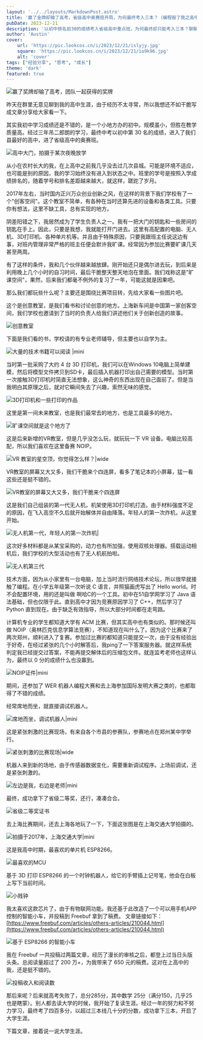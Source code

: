 ```yaml
---
layout: '../../layouts/MarkdownPost.astro'
title: '赢了金牌却输了高考，省级高中奥赛班开局，为何最终考入三本？（编程毁了我之高中生涯篇）'
pubDate: 2023-12-21
description: '以初中排名前30的成绩考入省级高中重点班，为何最终却只能考入三本？聊聊我玩废的高中生涯篇。'
author: 'Austin'
cover:
    url: 'https://pic.lookcos.cn/i/2023/12/21/islyjy.jpg'
    square: 'https://pic.lookcos.cn/i/2023/12/21/io9k96.jpg'
    alt: 'cover'
tags: ["经验分享", "思考", "成长"]
theme: 'dark'
featured: true
---
```


![赢了奖牌却输了高考，团队一起获得的奖牌](https://pic.lookcos.cn/i/2023/12/21/io9k96.jpg)

昨天在群里无意见聊到我的高中生涯，由于经历不太寻常，所以我想还不如干脆写成文章分享给大家看一下。

其实我初中学习成绩还是不错的，是一个小地方办的初中。规模虽小，但胜在教学质量高。经过三年吊二郎朗的学习，最终中考以初中第 30 名的成绩，进入了我们县最好的高中，进了省级高中的奥赛班。

![高中大门，拍摄于某次夜晚放学](https://pic.lookcos.cn/i/2023/12/21/j528ni.jpg)

从小在农村长大的我，在上高中之前我几乎没去过几次县城。可能是环境不适应，也可能是别的原因，我的学习始终没有进入到状态之中。班里的学号是按照入学成绩排名的，随着学号和排名差距越来越大，就这样，蹉跎了岁月。

2017年左右，当时国内正兴万众创业创新之风，在这样的背景下我们学校有了一个"创客空间"。这个教室不简单，有各种在当时还算先进的设备和各类工具。只要你有想法，这里不缺工具，总有实现的地方。

阴差阳错之下，我居然成为了学生负责人之一。我有一把大门的钥匙和一些房间的钥匙在手上。因此，只要是我想，我就能打开门进去。这里有高配置的电脑、无人机、3D打印机、各种单片机等。并且由于特殊原因，只要我跟班主任说这边有事，对班内管理非常严格的班主任便会默许我旷课。经常因为参加比赛要旷课几天甚至两周。

有了这样的条件，我和几个伙伴越来越放肆。刚开始还只是偶尔进去玩，到后来是利用晚上几个小时的自习时间，最后干脆整天整天地泡在里面。我们戏称这是"旷课空间"，果然，后来我们都毫不例外的复习了一年，可能这就是因果吧。

那么我们都玩些什么呢？主要还是围绕比赛项目转，先给大家看一些图片吧。

这个是创意教室，是我们看书和讨论创意的地方。上海新车间是中国第一家创客空间，我们学校也邀请到了当时的负责人给我们讲述他们关于创新创造的故事。

![创意教室](https://pic.lookcos.cn/i/2023/12/21/k28np8.jpg)

下面是我们看的书，学校请的有专业老师辅导，但主要也以自学为主。

![大量的技术书籍可以阅读 |mini](https://pic.lookcos.cn/i/2023/12/21/k2etbg.jpg)

当时第一批采购了大约 4 台 3D 打印机，我们可以在Windows 10电脑上简单建模，然后将模型文件拷贝到SD卡，最后插入机器打印出自己需要的模型。当时第一次接触3D打印机时简直无法想象，这么神奇的东西出现在自己面前了。但是当我明白其原理之后，就对它瞬间失去了兴趣，索然无味的感觉。

![3D打印机和一些打印的作品](https://pic.lookcos.cn/i/2023/12/21/ka4z2k.jpg)

这里是第一间未来教室，也是我们最常去的地方，也是工具最多的地方。

![旷课空间就是这个地方了](https://pic.lookcos.cn/i/2023/12/21/k2enx8.jpg)

这是后来新增的VR教室，但是几乎没怎么玩，就玩玩一下 VR 设备。电脑比较高配，所以我们喜欢在这里备赛 NOIP。

![VR 教室的星空顶，你觉得怎么样？|wide](https://pic.lookcos.cn/i/2023/12/21/ke6fef.jpg)

VR教室的屏幕又大又多，我们干脆来个四连屏，看多了笔记本的小屏幕，猛一看这些还是挺不错的。

![VR教室的屏幕又大又多，我们干脆来个四连屏](https://pic.lookcos.cn/i/2023/12/21/k2eruh.jpg)

这是我们自己组装的第一代无人机，机架使用3D打印机打造。由于材料强度不足的原因，在飞入高空不久后就开始解体并自由降落。年轻人的第一次炸机，从这里开始。

![无人机第一代，年轻人的第一次炸机|](https://pic.lookcos.cn/i/2023/12/21/kg3qds.jpg)

这次好多材料都是从某宝采购的，动力也有所加强，使用双核处理器。搭载运动相机后，我们学校的大型活动也有了无人机航拍啦。

![无人机第三代](https://pic.lookcos.cn/i/2023/12/21/kg3vfr.jpg)

技术方面，因为从小家里有一台电脑，加上当时流行网络技术论坛，所以很早就接触了编程。在小学五年级第一次听说 C 语言，并照猫画虎写出了 Hello world。时不会配置环境，用的还是叫做 啊哈C的一个工具。初中在51自学网学习了 Java 语法基础，但也仅限于此。直到高中才因为竞赛原因学习了 C++，然后学习了 Python 直到现在。由于缺乏有效指导，所以大部分时间都在走弯路。

计算机专业的学生都知道大学有 ACM 比赛，但其实高中也有类似的。那时候还叫做 NOIP（奥林匹克信息学算法竞赛），不知道现在叫什么了。因为这个比赛来了两次郑州，顺利进入了复赛。参加过比赛的都知道只能提交一次，由于没有经验出于好奇，在经过紧张的几个小时解答后，我ping了一下答案服务器。就这样系统判定我已经提交过答案，不能再提交解体后的压缩包文件。就连监考老师也这样认为，最终以 0 分的成绩什么也没赢到。

![NOIP证件|mini](https://pic.lookcos.cn/i/2023/12/21/kkbrqx.jpg)

期间，还参加了 WER 机器人编程大赛和去上海参加国际发明大赛之类的，也都取得了不错的成绩。

经常席地而坐，就直接调试机器人。

![席地而坐，调试机器人|mini](https://pic.lookcos.cn/i/2023/12/21/kouxxp.jpg)

这是紧张刺激的比赛现场，有来自各个市县的参赛队，参赛地点在郑州某中学举行。

![紧张刺激的比赛现场|wide](https://pic.lookcos.cn/i/2023/12/21/kper9y.jpg)

机器人来到新的场地，由于传感器数据变化，需要重新调试程序。上场前调试，还是紧张刺激的。

![左边是我，右边是老师|mini](https://pic.lookcos.cn/i/2023/12/21/kq85es.jpg)

最终，成功拿下了省级二等奖，还行，凑凑合合。

![省级二等奖证书](https://pic.lookcos.cn/i/2023/12/21/kt5f1d.png)

去上海比赛期间，还去上海各地玩了一下，下面这张图是在上海交通大学拍摄的。

![拍摄于2017年，上海交通大学|mini](https://pic.lookcos.cn/i/2023/12/21/kts2k6.jpg)

这是我高中时期，最喜欢的单片机 ESP8266。

![最喜欢的MCU](https://pic.lookcos.cn/i/2023/12/21/litfle.jpg)

基于 3D 打印 ESP8266 的一个时钟机器人，给它的手臂插上记号笔，他会在白板上写下当前时间。

![小贱钟](https://pic.lookcos.cn/i/2023/12/21/litg2b.jpg)

我太喜欢这款芯片了，由于有物联网功能。我还基于此改造了一个可以用手机APP控制的智能小车，并投稿到 Freebuf 拿到了稿费。
文章链接如下：
[https://www.freebuf.com/articles/others-articles/210044.html](https://www.freebuf.com/articles/others-articles/210044.html)

![基于 ESP8266 的智能小车](https://pic.lookcos.cn/i/2023/12/21/llveho.png)

我在 Freebuf 一共投稿过两篇文章，经历了漫长的审核之后，都登上过当日头版头条。总阅读量超过了 200 万+，为我带来了 650 元的稿费。这对在上高中的我，还是挺不错的。

![投稿收入和阅读数](https://pic.lookcos.cn/i/2023/12/21/llv8dj.png)

那后来呢？后来就高考失败了，总分285分，其中数学 25分（满分150，几乎25也是瞎蒙）。别人都去读大学的时候，我开始了复读生涯。经过一年的努力和不努力学习，最终考了四百多分，以超过三本线几十分的分数，成功拿下三本，开启了大学生涯。

下篇文章，接着说一说大学生涯。




